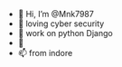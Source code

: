 - 👋 Hi, I’m @Mnk7987
- 👀 loving cyber security
- 🌱 work on  python Django
- 💞️ 
- 📫 from indore 

<!---
Mnk7987/Mnk7987 is a ✨ special ✨ repository because its `README.md` (this file) appears on your GitHub profile.
You can click the Preview link to take a look at your changes.
--->
